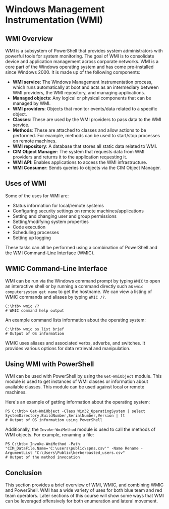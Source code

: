 # Windows Management Instrumentation (WMI)

## WMI Overview

WMI is a subsystem of PowerShell that provides system administrators with powerful tools for system monitoring. The goal of WMI is to consolidate device and application management across corporate networks. WMI is a core part of the Windows operating system and has come pre-installed since Windows 2000. It is made up of the following components:

- **WMI service**: The Windows Management Instrumentation process, which runs automatically at boot and acts as an intermediary between WMI providers, the WMI repository, and managing applications.
- **Managed objects**: Any logical or physical components that can be managed by WMI.
- **WMI providers**: Objects that monitor events/data related to a specific object.
- **Classes**: These are used by the WMI providers to pass data to the WMI service.
- **Methods**: These are attached to classes and allow actions to be performed. For example, methods can be used to start/stop processes on remote machines.
- **WMI repository**: A database that stores all static data related to WMI.
- **CIM Object Manager**: The system that requests data from WMI providers and returns it to the application requesting it.
- **WMI API**: Enables applications to access the WMI infrastructure.
- **WMI Consumer**: Sends queries to objects via the CIM Object Manager.

## Uses of WMI

Some of the uses for WMI are:

- Status information for local/remote systems
- Configuring security settings on remote machines/applications
- Setting and changing user and group permissions
- Setting/modifying system properties
- Code execution
- Scheduling processes
- Setting up logging

These tasks can all be performed using a combination of PowerShell and the WMI Command-Line Interface (WMIC).

## WMIC Command-Line Interface

WMI can be run via the Windows command prompt by typing `WMIC` to open an interactive shell or by running a command directly such as `wmic computersystem get name` to get the hostname. We can view a listing of WMIC commands and aliases by typing `WMIC /?`.

```plaintext
C:\htb> wmic /?
# WMIC command help output
```

An example command lists information about the operating system:

```plaintext
C:\htb> wmic os list brief
# Output of OS information
```

WMIC uses aliases and associated verbs, adverbs, and switches. It provides various options for data retrieval and manipulation.

## Using WMI with PowerShell

WMI can be used with PowerShell by using the `Get-WmiObject` module. This module is used to get instances of WMI classes or information about available classes. This module can be used against local or remote machines.

Here's an example of getting information about the operating system:

```plaintext
PS C:\htb> Get-WmiObject -Class Win32_OperatingSystem | select SystemDirectory,BuildNumber,SerialNumber,Version | ft
# Output of OS information using PowerShell
```

Additionally, the `Invoke-WmiMethod` module is used to call the methods of WMI objects. For example, renaming a file:

```plaintext
PS C:\htb> Invoke-WmiMethod -Path "CIM_DataFile.Name='C:\users\public\spns.csv'" -Name Rename -ArgumentList "C:\Users\Public\kerberoasted_users.csv"
# Output of the method invocation
```

## Conclusion

This section provides a brief overview of WMI, WMIC, and combining WMIC and PowerShell. WMI has a wide variety of uses for both blue team and red team operators. Later sections of this course will show some ways that WMI can be leveraged offensively for both enumeration and lateral movement.

